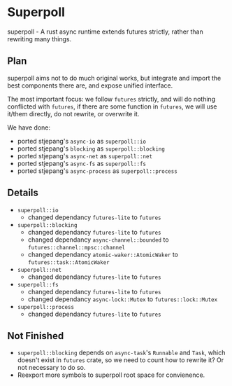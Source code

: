 # Superpoll

superpoll - A rust async runtime extends futures strictly, rather than rewriting many things.

## Plan

superpoll aims not to do much original works, but integrate and import the best components 
there are, and expose unified interface.

The most important focus: we follow `futures` strictly, and will do nothing conflicted with `futures`,
if there are some function in `futures`, we will use it/them directly, do not rewrite, or overwrite it.

We have done:

- ported stjepang's `async-io` as `superpoll::io`
- ported stjepang's `blocking` as `superpoll::blocking`
- ported stjepang's `async-net` as `superpoll::net`
- ported stjepang's `async-fs` as `superpoll::fs`
- ported stjepang's `async-process` as `superpoll::process`

## Details

- `superpoll::io`
	- changed dependancy `futures-lite` to `futures`
- `superpoll::blocking`
	- changed dependancy `futures-lite` to `futures`
	- changed dependancy `async-channel::bounded` to `futures::channel::mpsc::channel`
	- changed dependancy `atomic-waker::AtomicWaker` to `futures::task::AtomicWaker`
- `superpoll::net`
	- changed dependancy `futures-lite` to `futures`
- `superpoll::fs`
	- changed dependancy `futures-lite` to `futures`
	- changed dependancy `async-lock::Mutex` to `futures::lock::Mutex`
- `superpoll::process`
	- changed dependancy `futures-lite` to `futures`

## Not Finished

- `superpoll::blocking` depends on `async-task`'s `Runnable` and `Task`, which doesn't exist in `futures` crate, 
  so we need to count how to rewrite it? Or not necessary to do so.
- Reexport more symbols to superpoll root space for convienence.

